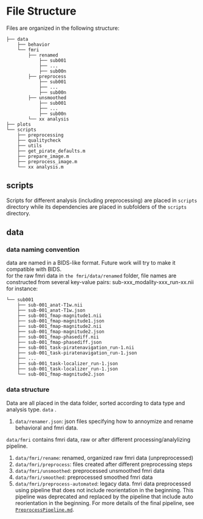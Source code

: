 # File Structure
Files are organized in the following structure:
```
├── data
    ├── behavior
    └── fmri
        ├── renamed
            ├── sub001
            ├── ...
            ├── sub00n
        ├── preprocess
            ├── sub001
            ├── ...
            ├── sub00n
        ├── unsmoothed
            ├── sub001
            ├── ...
            ├── sub00n
        └── xx analysis
├── plots
└── scripts
    ├── preprocessing
    ├── qualitycheck
    ├── utils
    ├── get_pirate_defaults.m
    ├── prepare_image.m
    ├── preprocess_image.m
    └── xx analysis.m
```
## scripts 
Scripts for different analysis (including preprocessing) are placed in `scripts` directory while its dependencies are placed in subfolders of the `scripts` directory.  

## data
### data naming convention
data are named in a BIDS-like format. Future work will try to make it compatible with BIDS.  
for the raw fmri data in `the fmri/data/renamed` folder, file names are constructed from several key-value pairs:
sub-xxx_modality-xxx_run-xx.nii
for instance:  
```
└── sub001
    ├── sub-001_anat-T1w.nii
    ├── sub-001_anat-T1w.json
    ├── sub-001_fmap-magnitude1.nii
    ├── sub-001_fmap-magnitude1.json
    ├── sub-001_fmap-magnitude2.nii
    ├── sub-001_fmap-magnitude2.json
    ├── sub-001_fmap-phasediff.nii
    ├── sub-001_fmap-phasediff.json
    ├── sub-001_task-piratenavigation_run-1.nii
    ├── sub-001_task-piratenavigation_run-1.json
    ├── ...
    ├── sub-001_task-localizer_run-1.json
    ├── sub-001_task-localizer_run-1.json
    └── sub-001_fmap-magnitude2.json
```

### data structure
Data are all placed in the data folder, sorted according to data type and analysis type.
`data` .  
1. `data/renamer.json`: json files specifying how to annoymize and rename behavioral and fmri data. 
  
`data/fmri` contains fmri data, raw or after different processing/analylizing pipeline.  
1. `data/fmri/rename`: renamed, organized raw fmri data (unpreprocessed) 
2. `data/fmri/preprocess`: files created after different preprocessing steps
3. `data/fmri/unsmoothed`: preprocessed unsmoothed fmri data
4. `data/fmri/smoothed`: preprocessed smoothed fmri data
5. `data/fmri/preprocess-automated`: legacy data. fmri data preprocessed using pipeline that does not include reorientation in the beginning. This pipeline was deprecated and replaced by the pipeline that include auto reorientation in the beginning. For more details of the final pipeline, see [`PreprocessPipeline.md`](scripts/preprocessing/PreprocessingPipeline.md).
 

 
 


